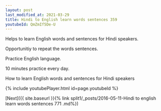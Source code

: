 ```yaml
---
layout: post
last_modified_at: 2021-03-29
title: Hindi to English learn words sentences 359 
youtubeId: QmZmIf5De-U
---
```

 
 
Helps to learn English words and sentences for Hindi speakers.

Opportunitiy to repeat the words sentences. 

Practice English language. 
 
10 minutes practice every day. 
 
How to learn English words and sentences for Hindi speakers 
 
{% include youtubePlayer.html id=page.youtubeId %}
 
 
[Next]({{ site.baseurl }}{% link  split1/_posts/2016-05-11-Hindi to english learn words sentences 771 .md%})
 
